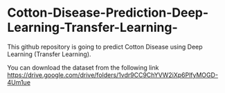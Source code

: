 # Cotton-Disease-Prediction-Deep-Learning-Transfer-Learning-
This github repository is going to predict Cotton Disease using Deep Learning (Transfer Learning).

You can download the dataset from the following link
https://drive.google.com/drive/folders/1vdr9CC9ChYVW2iXp6PlfyMOGD-4Um1ue
